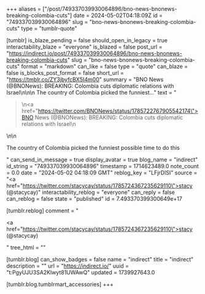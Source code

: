 +++
aliases = ["/post/749337039930064896/bno-news-bnonews-breaking-colombia-cuts"]
date = 2024-05-02T04:18:09Z
id = "749337039930064896"
slug = "bno-news-bnonews-breaking-colombia-cuts"
type = "tumblr-quote"

[tumblr]
is_blaze_pending = false
should_open_in_legacy = true
interactability_blaze = "everyone"
is_blazed = false
post_url = "https://indirect.io/post/749337039930064896/bno-news-bnonews-breaking-colombia-cuts"
slug = "bno-news-bnonews-breaking-colombia-cuts"
format = "markdown"
can_like = false
type = "quote"
can_blaze = false
is_blocks_post_format = false
short_url = "https://tmblr.co/ZY3jbyfcBX5I4m00"
summary = "BNO News (@BNONews): BREAKING: Colombia cuts diplomatic relations with Israel\n\n\n The country of Colombia picked the funniest..."
text = "<blockquote><p>\n<a href=\"https://twitter.com/BNONews/status/1785722767905542174\">BNO News (@BNONews)</a>: BREAKING: Colombia cuts diplomatic relations with Israel\n</p></blockquote>\n\n<p>The country of Colombia picked the funniest possible time to do this</p>"
can_send_in_message = true
display_avatar = true
blog_name = "indirect"
id_string = "749337039930064896"
timestamp = 1714623489.0
note_count = 0.0
date = "2024-05-02 04:18:09 GMT"
reblog_key = "LFjrDlSI"
source = "<a href=\"https://twitter.com/stacycay/status/1785724367235629110\">stacy (@stacycay)</a>"
interactability_reblog = "everyone"
can_reply = false
can_reblog = false
state = "published"
id = 7.493370399300649e+17

[tumblr.reblog]
comment = "<p><a href=\"https://twitter.com/stacycay/status/1785724367235629110\">stacy (@stacycay)</a></p>"
tree_html = ""

[tumblr.blog]
can_show_badges = false
name = "indirect"
title = "indirect"
description = ""
url = "https://indirect.io/"
uuid = "t:PgyUJU3SA2Klwyt81UWAwQ"
updated = 1739927643.0

[tumblr.blog.tumblrmart_accessories]
+++

